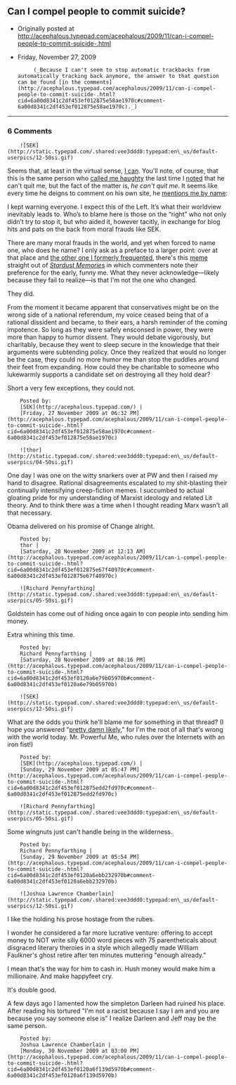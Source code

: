 ## Can I compel people to commit suicide? 

 * Originally posted at http://acephalous.typepad.com/acephalous/2009/11/can-i-compel-people-to-commit-suicide-.html
 * Friday, November 27, 2009



			(_Because I can't seem to stop automatic trackbacks from automatically tracking back anymore, the answer to that question can be found [in the comments](http://acephalous.typepad.com/acephalous/2009/11/can-i-compel-people-to-commit-suicide-.html?cid=6a00d8341c2df453ef012875e58ae1970c#comment-6a00d8341c2df453ef012875e58ae1970c)._)
		

* * *

### 6 Comments 

		

                
[]()

	

		![SEK](http://static.typepad.com/.shared:vee3ddd0:typepad:en\_us/default-userpics/12-50si.gif)
	

	

		

Seems that, at least in the virtual sense, [I can](http://proteinwisdom.com/?p=15557#comment-820063).  You'll note, of course, that this is the same person who [called me haughty](http://proteinwisdom.com/?p=15337#comment-789144) the last time I [noted](http://acephalous.typepad.com/acephalous/2009/09/conservatives-are-outraged-over-an-actual-outrage-color-me-impressed.html?cid=6a00d8341c2df453ef0120a5f0adbb970c#comment-6a00d8341c2df453ef0120a5f0adbb970c) that he can't quit me, but the fact of the matter is, _he can't quit me_.  It seems like every time he deigns to comment on his own site, he [mentions me by name](http://proteinwisdom.com/?p=15557#comment-820038):

I kept warning everyone. I expect this of the Left. It’s what their worldview inevitably leads to. Who’s to blame here is those on the “right” who not only didn’t try to stop it, but who aided it, however tacitly, in exchange for blog hits and pats on the back from moral frauds like SEK.

There are many moral frauds in the world, and yet when forced to name one, who does he name?  I only ask as a preface to a larger point: over at that place and [the other one I formerly frequented](http://patterico.com/), there's this [meme](http://patterico.com/2009/09/21/breitbarts-next-news-drop-the-nea-the-white-house-the-lies-and-the-cover-up/#comment-556671) straight out of [_Stardust Memories_](http://www.amazon.com/exec/obidos/ASIN/0792846125/diesekoschmar-20) in which commenters note their preference for the early, funny me.  What they never acknowledge—likely because they fail to realize—is that I'm not the one who changed.

They did.

From the moment it became apparent that conservatives might be on the wrong side of a national referendum, my voice ceased being that of a rational dissident and became, to their ears, a harsh reminder of the coming impotence.  So long as they were safely ensconsed in power, they were more than happy to humor dissent.  They would debate vigorously, but charitably, because they went to sleep secure in the knowledge that their arguments were subtending policy.  Once they realized that would no longer be the case, they could no more humor me than stop the puddles around their feet from expanding.  How could they be charitable to someone who lukewarmly supports a candidate set on destroying all they hold dear?

Short a very few exceptions, they could not.

	

		Posted by:
		[SEK](http://acephalous.typepad.com/) |
		[Friday, 27 November 2009 at 06:32 PM](http://acephalous.typepad.com/acephalous/2009/11/can-i-compel-people-to-commit-suicide-.html?cid=6a00d8341c2df453ef012875e58ae1970c#comment-6a00d8341c2df453ef012875e58ae1970c)

[]()

	

		![thor](http://static.typepad.com/.shared:vee3ddd0:typepad:en\_us/default-userpics/04-50si.gif)
	

	

		

One day I was one on the witty snarkers over at PW and then I raised my hand to disagree.  Rational disagreements escalated to my shit-blasting their continually intensifying creep-fiction memes.  I succumbed to actual gloating pride for my understanding of Marxist ideology and related Lit theory.  And to think there was a time when I thought reading Marx wasn't all that necessary.      

Obama delivered on his promise of Change alright.  

	

		Posted by:
		thor |
		[Saturday, 28 November 2009 at 12:13 AM](http://acephalous.typepad.com/acephalous/2009/11/can-i-compel-people-to-commit-suicide-.html?cid=6a00d8341c2df453ef012875e67f40970c#comment-6a00d8341c2df453ef012875e67f40970c)

[]()

	

		![Richard Pennyfarthing](http://static.typepad.com/.shared:vee3ddd0:typepad:en\_us/default-userpics/05-50si.gif)
	

	

		

Goldstein has come out of hiding once again to con people into sending him money.

Extra whining this time.

	

		Posted by:
		Richard Pennyfarthing |
		[Saturday, 28 November 2009 at 08:16 PM](http://acephalous.typepad.com/acephalous/2009/11/can-i-compel-people-to-commit-suicide-.html?cid=6a00d8341c2df453ef0120a6e79b05970b#comment-6a00d8341c2df453ef0120a6e79b05970b)

[]()

	

		![SEK](http://static.typepad.com/.shared:vee3ddd0:typepad:en\_us/default-userpics/12-50si.gif)
	

	

		

What are the odds you think he'll blame me for something in that thread?  (I hope you answered "[pretty damn likely](http://proteinwisdom.com/?p=15561#comment-820853)," for I'm the root of all that's wrong with the world today.  Mr. Powerful Me, who rules over the Internets with an iron fist!)

	

		Posted by:
		[SEK](http://acephalous.typepad.com/) |
		[Sunday, 29 November 2009 at 05:47 PM](http://acephalous.typepad.com/acephalous/2009/11/can-i-compel-people-to-commit-suicide-.html?cid=6a00d8341c2df453ef012875edd2fd970c#comment-6a00d8341c2df453ef012875edd2fd970c)

[]()

	

		![Richard Pennyfarthing](http://static.typepad.com/.shared:vee3ddd0:typepad:en\_us/default-userpics/05-50si.gif)
	

	

		

Some wingnuts just can't handle being in the wilderness.

	

		Posted by:
		Richard Pennyfarthing |
		[Sunday, 29 November 2009 at 05:54 PM](http://acephalous.typepad.com/acephalous/2009/11/can-i-compel-people-to-commit-suicide-.html?cid=6a00d8341c2df453ef0120a6ebb232970b#comment-6a00d8341c2df453ef0120a6ebb232970b)

[]()

	

		![Joshua Lawrence Chamberlain](http://static.typepad.com/.shared:vee3ddd0:typepad:en\_us/default-userpics/12-50si.gif)
	

	

		

I like the holding his prose hostage from the rubes.  

I wonder he considered a far more lucrative venture:  offering to accept money to NOT write silly 6000 word pieces with 75 parentheticals about disgraced literary theroies in a style which allegedly made William Faulkner's ghost retire after ten minutes muttering "enough already."

I mean that's the way for him to cash in.  Hush money would make him a millionaire.  And make happyfeet cry.  

It's double good.

A few days ago I lamented how the simpleton Darleen had ruined his place. After reading his tortured "I'm not a racist because I say I am and you are because you say someone else is" I realize Darleen and Jeff may be the same person.

	

		Posted by:
		Joshua Lawrence Chamberlain |
		[Monday, 30 November 2009 at 03:00 PM](http://acephalous.typepad.com/acephalous/2009/11/can-i-compel-people-to-commit-suicide-.html?cid=6a00d8341c2df453ef0120a6f139d5970b#comment-6a00d8341c2df453ef0120a6f139d5970b)

		

        